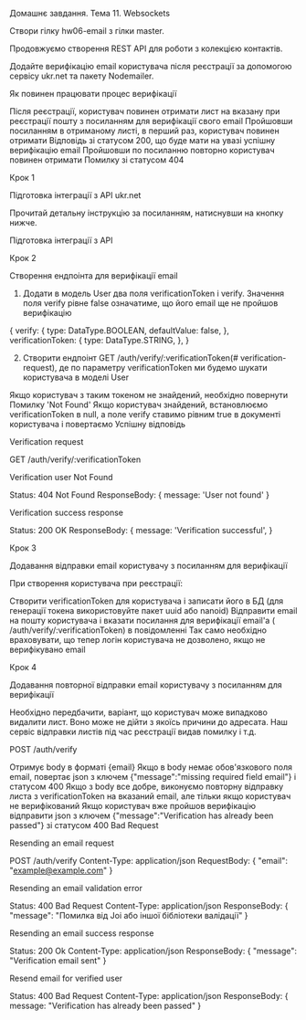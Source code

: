 Домашнє завдання. Тема 11. Websockets

Створи гілку hw06-email з гілки master.

Продовжуємо створення REST API для роботи з колекцією контактів.

Додайте верифікацію email користувача після реєстрації за допомогою сервісу ukr.net та пакету Nodemailer.

Як повинен працювати процес верифікації

Після реєстрації, користувач повинен отримати лист на вказану при реєстрації пошту з посиланням для верифікації свого email
Пройшовши посиланням в отриманому листі, в перший раз, користувач повинен отримати Відповідь зі статусом 200, що буде мати на увазі успішну верифікацію email
Пройшовши по посиланню повторно користувач повинен отримати Помилку зі статусом 404

Крок 1

Підготовка інтеграції з API ukr.net

Прочитай детальну інструкцію за посиланням, натиснувши на кнопку нижче.

Підготовка інтеграції з API

Крок 2

Створення ендпоінта для верифікації email

1. Додати в модель User два поля verificationToken і verify. Значення поля verify рівне false означатиме, що його email ще не пройшов верифікацію

{
verify: {
type: DataType.BOOLEAN,
defaultValue: false,
},
verificationToken: {
type: DataType.STRING,
},
}

2. Створити ендпоінт GET /auth/verify/:verificationToken(# verification-request), де по параметру verificationToken ми будемо шукати користувача в моделі User

Якщо користувач з таким токеном не знайдений, необхідно повернути Помилку 'Not Found'
Якщо користувач знайдений, встановлюємо verificationToken в null, а поле verify ставимо рівним true в документі користувача і повертаємо Успішну відповідь

Verification request

GET /auth/verify/:verificationToken

Verification user Not Found

Status: 404 Not Found
ResponseBody: {
message: 'User not found'
}

Verification success response

Status: 200 OK
ResponseBody: {
message: 'Verification successful',
}

Крок 3

Додавання відправки email користувачу з посиланням для верифікації

При створення користувача при реєстрації:

Створити verificationToken для користувача і записати його в БД (для генерації токена використовуйте пакет uuid або nanoid)
Відправити email на пошту користувача і вказати посилання для верифікації email'а ( /auth/verify/:verificationToken) в повідомленні
Так само необхідно враховувати, що тепер логін користувача не дозволено, якщо не верифікувано email

Крок 4

Додавання повторної відправки email користувачу з посиланням для верифікації

Необхідно передбачити, варіант, що користувач може випадково видалити лист. Воно може не дійти з якоїсь причини до адресата. Наш сервіс відправки листів під час реєстрації видав помилку і т.д.

POST /auth/verify

Отримує body в форматі {email}
Якщо в body немає обов'язкового поля email, повертає json з ключем {"message":"missing required field email"} і статусом 400
Якщо з body все добре, виконуємо повторну відправку листа з verificationToken на вказаний email, але тільки якщо користувач не верифікований
Якщо користувач вже пройшов верифікацію відправити json з ключем {"message":"Verification has already been passed"} зі статусом 400 Bad Request

Resending an email request

POST /auth/verify
Content-Type: application/json
RequestBody: {
"email": "example@example.com"
}

Resending an email validation error

Status: 400 Bad Request
Content-Type: application/json
ResponseBody: {
"message": "Помилка від Joi або іншої бібліотеки валідації"
}

Resending an email success response

Status: 200 Ok
Content-Type: application/json
ResponseBody: {
"message": "Verification email sent"
}

Resend email for verified user

Status: 400 Bad Request
Content-Type: application/json
ResponseBody: {
message: "Verification has already been passed"
}
